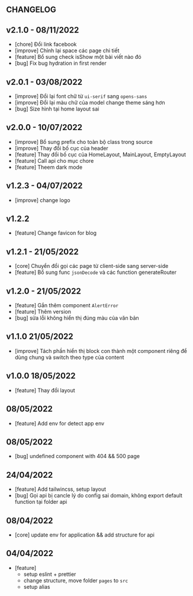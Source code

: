 ## CHANGELOG

## v2.1.0 - 08/11/2022

- [chore] Đổi link facebook
- [improve] Chỉnh lại space các page chi tiết 
- [feature] Bổ sung check isShow một bài viết nào đó
- [bug] Fix bug hydration in first render

## v2.0.1 - 03/08/2022

- [improve] Đổi lại font chữ từ `ui-serif` sang `opens-sans` 
- [improve] Đổi lại màu chữ của model change theme sáng hơn
- [bug] Size hình tại home layout sai

## v2.0.0 - 10/07/2022

- [improve] Bổ sung prefix cho toàn bộ class trong source
- [improve] Thay đổi bố cục của header
- [feature] Thay đổi bố cục của HomeLayout, MainLayout, EmptyLayout  
- [feature] Call api cho mục chore
- [feature] Theem dark mode

## v1.2.3 - 04/07/2022

- [improve] change logo

## v1.2.2 

- [feature] Change favicon for blog

## v1.2.1 - 21/05/2022

- [core] Chuyển đổi gọi các page từ client-side sang server-side
- [feature] Bổ sung func `jsonDecode` và các function generateRouter
## v1.2.0 - 21/05/2022

- [feature] Gắn thêm component `AlertError`
- [feature] Thêm version
- [bug] sửa lỗi không hiển thị đúng màu của văn bản

## v1.1.0 21/05/2022

- [improve] Tách phần hiển thị block con thành một component riêng để dùng chung và switch theo type của content

## v1.0.0 18/05/2022

- [feature] Thay đổi layout

## 08/05/2022

- [feature] Add env for detect app env
## 08/05/2022

- [bug] undefined component with  404 && 500 page
## 24/04/2022

- [feature] Add tailwincss, setup layout
- [bug] Gọi api bị cancle lý do config sai domain, không export default function tại folder api

## 08/04/2022

- [core] update env for application && add structure for api

## 04/04/2022
- [feature] 
  - setup eslint + prettier
  - change structure, move folder `pages` to `src`
  - setup alias